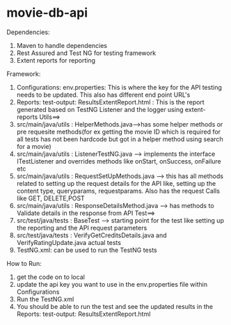 # movie-db-api

Dependencies:
1. Maven to handle dependencies
2. Rest Assured and Test NG for testing framework
3. Extent reports for reporting

Framework:
1. Configurations: env.properties: This is where the key for the API testing needs to be updated. This also has different end point URL's
2. Reports: test-output: ResultsExtentReport.html : This is the report generated based on TestNG Listener and the logger using extent-reports
Utils==>
3. src/main/java/utils : HelperMethods.java-->has some helper methods or pre requesite methods(for ex getting the movie ID which is required for all tests has not been hardcode but got in a helper method using search for a movie)
4. src/main/java/utils : ListenerTestNG.java --> implements the interface ITestListener and overrides methods like onStart, onSuccess, onFailure etc
5. src/main/java/utils : RequestSetUpMethods.java --> this has all methods related to setting up the request details for the API like, setting up the content type, queryparams, requestparams. Also has the request Calls like GET, DELETE,POST
6. src/main/java/utils : ResponseDetailsMethod.java --> has methods to Validate details in the response from API
Test==>
7. src/test/java/tests : BaseTest --> starting point for the test like setting up the reporting and the API request parameters
8. src/test/java/tests : VerifyGetCreditsDetails.java  and VerifyRatingUpdate.java actual tests
9. TestNG.xml: can be used to run the TestNG tests

How to Run:
1. get the code on to local
2. update the api key you want to use in the env.properties file within Configurations
3. Run the TestNG.xml
4. You should be able to run the test and see the updated results in the Reports: test-output: ResultsExtentReport.html 
